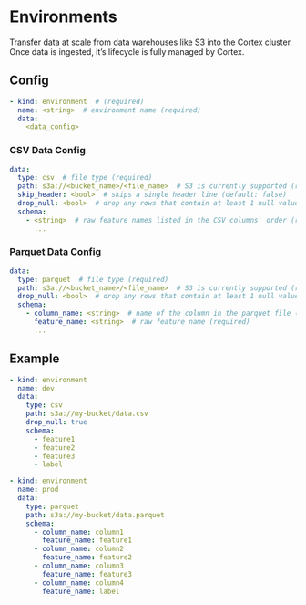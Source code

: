 # Environments

Transfer data at scale from data warehouses like S3 into the Cortex cluster. Once data is ingested, it’s lifecycle is fully managed by Cortex.

## Config

```yaml
- kind: environment  # (required)
  name: <string>  # environment name (required)
  data:
    <data_config>
```

### CSV Data Config

```yaml
data:
  type: csv  # file type (required)
  path: s3a://<bucket_name>/<file_name>  # S3 is currently supported (required)
  skip_header: <bool>  # skips a single header line (default: false)
  drop_null: <bool>  # drop any rows that contain at least 1 null value (default: false)
  schema:
    - <string>  # raw feature names listed in the CSV columns' order (required)
      ...
```

### Parquet Data Config

```yaml
data:
  type: parquet  # file type (required)
  path: s3a://<bucket_name>/<file_name>  # S3 is currently supported (required)
  drop_null: <bool>  # drop any rows that contain at least 1 null value (default: false)
  schema:
    - column_name: <string>  # name of the column in the parquet file (required)
      feature_name: <string>  # raw feature name (required)
      ...
```

## Example

```yaml
- kind: environment
  name: dev
  data:
    type: csv
    path: s3a://my-bucket/data.csv
    drop_null: true
    schema:
      - feature1
      - feature2
      - feature3
      - label

- kind: environment
  name: prod
  data:
    type: parquet
    path: s3a://my-bucket/data.parquet
    schema:
      - column_name: column1
        feature_name: feature1
      - column_name: column2
        feature_name: feature2
      - column_name: column3
        feature_name: feature3
      - column_name: column4
        feature_name: label
```
